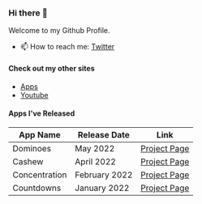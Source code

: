 ### Hi there 👋

Welcome to my Github Profile.

- 📫 How to reach me: [Twitter](https://twitter.com/chrisstayte)

#### Check out my other sites
- [Apps](https://chrisstayte.app)
- [Youtube](https://youtube.com/chrisstayte)

#### Apps I've Released
| App Name      | Release Date  | Link |
| --------------|---------------|-------------------------------------------------------------------------------------------------|
| Dominoes      | May 2022      | <a href="https://chrisstayte.app/domninoes" target="_blank" rel="noopener">Project Page</a>     |
| Cashew        | April 2022    | <a href="https://chrisstayte.app/cashew" target="_blank" rel="noopener">Project Page</a>        |
| Concentration | February 2022 | <a href="https://chrisstayte.app/concentration" target="_blank" rel="noopener">Project Page</a> |
| Countdowns    | January 2022  | <a href="https://chrisstayte.app/countdowns" target="_blank" rel="noopener">Project Page</a>    |


<!--
**chrisstayte/chrisstayte** is a ✨ _special_ ✨ repository because its `README.md` (this file) appears on your GitHub profile.

Here are some ideas to get you started:

- 🔭 I’m currently working on ...
- 🌱 I’m currently learning ...
- 👯 I’m looking to collaborate on ...
- 🤔 I’m looking for help with ...
- 💬 Ask me about ...
- 📫 How to reach me: ...
- 😄 Pronouns: ...
- ⚡ Fun fact: ...
-->
